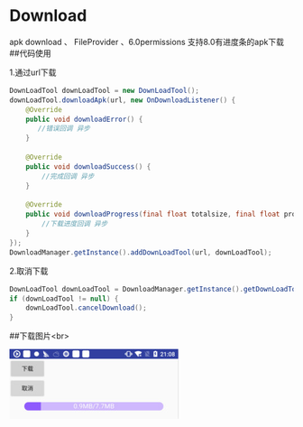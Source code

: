 # Download
apk download 、 FileProvider 、6.0permissions  支持8.0有进度条的apk下载
##代码使用

1.通过url下载
```Java
DownLoadTool downLoadTool = new DownLoadTool();
downLoadTool.downloadApk(url, new OnDownloadListener() {
    @Override
    public void downloadError() {
       //错误回调 异步
    }

    @Override
    public void downloadSuccess() {
        //完成回调 异步
    }

    @Override
    public void downloadProgress(final float totalsize, final float progress) {
        //下载进度回调 异步
    }
});
DownloadManager.getInstance().addDownLoadTool(url, downLoadTool);
```
2.取消下载
```Java
DownLoadTool downLoadTool = DownloadManager.getInstance().getDownLoadTool(url);
if (downLoadTool != null) {
    downLoadTool.cancelDownload();
}
```

##下载图片\<br> 

![image](https://github.com/wuzhenjiang/Download/raw/develop/app/src/main/res/drawable/download_icon_meitu_2.jpg)


